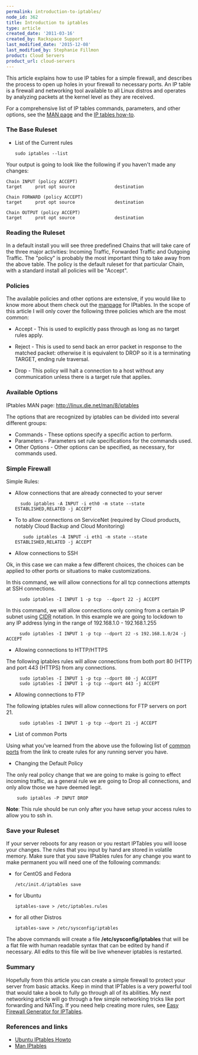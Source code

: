 ```yaml
---
permalink: introduction-to-iptables/
node_id: 362
title: Introduction to iptables
type: article
created_date: '2011-03-16'
created_by: Rackspace Support
last_modified_date: '2015-12-08'
last_modified_by: Stephanie Fillmon
product: Cloud Servers
product_url: cloud-servers
---
```


This article explains how to use IP tables for a simple firewall, and
describes the process to open up holes in your firewall to necessary
ports. An <span>IP table is a firewall and networking tool available to
all Linux distros and operates by analyzing packets at the kernel level
as they are received.</span>

For a comprehensive list of IP tables commands, parameters, and other
options, see the [MAN page](http://linux.die.net/man/8/iptables) and the
[IP tables how-to](https://help.ubuntu.com/community/IptablesHowTo/).

### The Base Ruleset

-   List of the Current rules

        sudo iptables --list

Your output is going to look like the following if you haven't made any
changes:

    Chain INPUT (policy ACCEPT)
    target     prot opt source               destination

    Chain FORWARD (policy ACCEPT)
    target     prot opt source               destination

    Chain OUTPUT (policy ACCEPT)
    target     prot opt source               destination


### Reading the Ruleset

In a default install you will see three predefined Chains that will take
care of the three major activities: Incoming Traffic, Forwarded Traffic
and Outgoing Traffic. The "policy" is probably the most important thing
to take away from the above table. The policy is the default ruleset for
that particular Chain, with a standard install all policies will be
"Accept".

### Policies

The available policies and other options are extensive, if you would
like to know more about them check out the [manpage](http://linux.die.net/man/8/iptables "http://linux.die.net/man/8/iptables")
for IPtables. In the scope of this article I will only cover the
following three policies which are the most common:

-   Accept - This is used to explicitly pass through as long as no
    target rules apply.

-   Reject - This is used to send back an error packet in response to
    the matched packet: otherwise it is equivalent to DROP so it is a
    terminating TARGET, ending rule traversal.

-   Drop - This policy will halt a connection to a host without any
    communication unless there is a target rule that applies.

### Available Options

IPtables MAN page: <http://linux.die.net/man/8/iptables>

The options that are recognized by iptables can be divided into several
different groups:

-   Commands - These options specify a
    specific action to perform.
-   Parameters - Parameters set rule
    specifications for the commands used.
-   Other Options - Other options can
    be specified, as necessary, for commands used.

### Simple Firewall

Simple Rules:

-  Allow connections that are already connected to your server

         sudo iptables -A INPUT -i eth0 -m state --state ESTABLISHED,RELATED -j ACCEPT

- To to allow connections on ServiceNet (required by Cloud products, notably Cloud Backup and Cloud Monitoring)

         sudo iptables -A INPUT -i eth1 -m state --state ESTABLISHED,RELATED -j ACCEPT

-  Allow connections to SSH

  Ok, in this case we can make a few different choices, the choices can be
applied to other ports or situations to make customizations.

  In this command, we will allow connections for all tcp connections
attempts at SSH connections.

         sudo iptables -I INPUT 1 -p tcp  --dport 22 -j ACCEPT

  In this command, we will allow connections only coming from a certain IP
subnet using [CIDR](http://en.wikipedia.org/wiki/Classless_Inter-Domain_Routing "http://en.wikipedia.org/wiki/Classless_Inter-Domain_Routing")
notation. In this example we are going to lockdown to any IP address
lying in the range of 192.168.1.0 - 192.168.1.255

         sudo iptables -I INPUT 1 -p tcp --dport 22 -s 192.168.1.0/24 -j ACCEPT

-  Allowing connections to HTTP/HTTPS

  The following iptables rules will allow connections from both port 80
(HTTP) and port 443 (HTTPS) from any connections.

         sudo iptables -I INPUT 1 -p tcp --dport 80 -j ACCEPT
         sudo iptables -I INPUT 1 -p tcp --dport 443 -j ACCEPT

-  Allowing connections to FTP

  The following iptables rules will allow connections for FTP servers on
port 21.

         sudo iptables -I INPUT 1 -p tcp --dport 21 -j ACCEPT

-  List of common Ports

  Using what you've learned from the above use the following list of
[common ports](http://en.wikipedia.org/wiki/List_of_TCP_and_UDP_port_numbers#Well_known_ports:_1_-_1023)
from the link to create rules for any running server you have.

-  Changing the Default Policy

  The only real policy change that we are going to make is going to effect
incoming traffic, as a general rule we are going to Drop all
connections, and only allow those we have deemed legit.

        sudo iptables -P INPUT DROP

  **Note**: This rule should be run only after you have setup your access
    rules to allow you to ssh in.

### Save your Ruleset

If your server reboots for any reason or you restart IPTables you will
loose your changes. The rules that you input by hand are stored in
volatile memory. Make sure that you save IPtables rules for any change
you want to make permanent you will need one of the following commands:

-   for CentOS and Fedora

        /etc/init.d/iptables save

-   for Ubuntu

        iptables-save > /etc/iptables.rules

-   for all other Distros

        iptables-save > /etc/sysconfig/iptables

The above commands will create a file **/etc/sysconfig/iptables** that will
be a flat file with human readable syntax that can be edited by hand if
necessary. All edits to this file will be live whenever iptables is
restarted.

### Summary

Hopefully from this article you can create a simple firewall to protect
your server from basic attacks. Keep in mind that IPTables is a very
powerful tool that would take a book to fully go through all of its
abilities. My next networking article will go through a few simple
networking tricks like port forwarding and NATing. If you need help
creating more rules, see [Easy Firewall Generator for IPTables](http://easyfwgen.morizot.net/gen/ "http://easyfwgen.morizot.net/gen/").

### References and links

-   [Ubuntu IPtables Howto](https://help.ubuntu.com/community/IptablesHowTo/ "https://help.ubuntu.com/community/IptablesHowTo/")
-   [Man IPtables](http://linux.die.net/man/8/iptables "http://linux.die.net/man/8/iptables")
